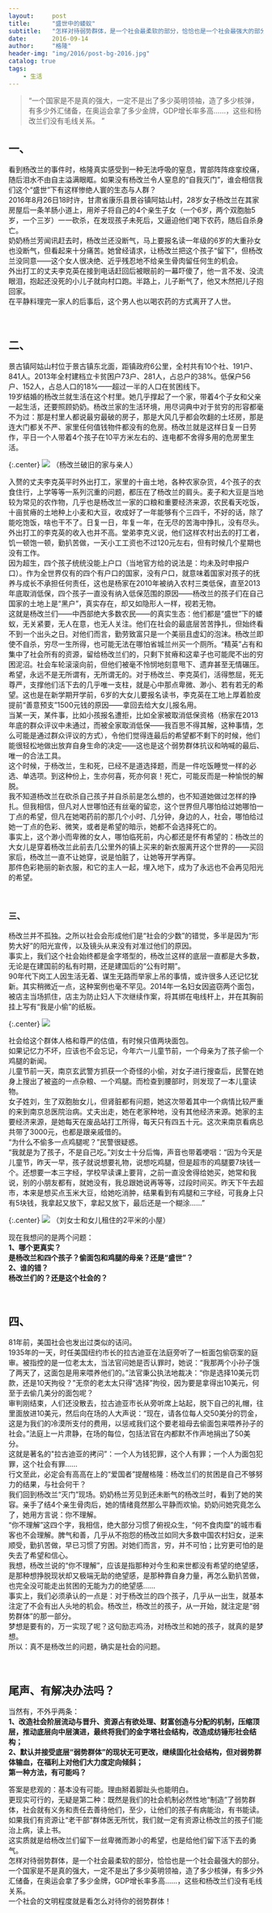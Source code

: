 ```yaml
---
layout:     post
title:      "盛世中的蝼蚁"
subtitle:   "怎样对待弱势群体，是一个社会最柔软的部分，恰恰也是一个社会最强大的部分"
date:       2016-09-14
author:     "格隆"
header-img: "img/2016/post-bg-2016.jpg"
catalog: true
tags:
    - 生活
---
```


> “一个国家是不是真的强大，一定不是出了多少英明领袖，造了多少核弹，有多少外汇储备，在奥运会拿了多少金牌，GDP增长率多高……，这些和杨改兰们没有毛线关系。 ”

## 一、

看到杨改兰的事件时，格隆真实感受到一种无法呼吸的窒息，胃部阵阵痉挛绞痛，随后泪水不由自主溢满眼眶。如果没有杨改兰令人窒息的“自我灭门”，谁会相信我们这个“盛世”下有这样惨绝人寰的生态与人群？  
2016年8月26日18时许，甘肃省康乐县景谷镇阿姑山村，28岁女子杨改兰在其家房屋后一条羊肠小道上，用斧子将自己的4个亲生子女（一个6岁，两个双胞胎5岁，一个三岁）一一砍杀，在发现孩子未死后，又逼迫他们喝下农药，随后自杀身亡。  
奶奶杨兰芳闻讯赶去时，杨改兰还没断气，马上要报名读一年级的6岁的大重孙女也没断气，但看起来十分痛苦。她曾经请求，让杨改兰把这个孩子“留下”，但杨改兰没同意——这个女人很决绝、近乎残忍地不给亲生骨肉留任何生的机会。  
外出打工的丈夫李克英在接到电话赶回后被眼前的一幕吓傻了，他一言不发、没流眼泪，抱起还没死的小儿子就向村口跑。半路上，儿子断气了，他又木然把儿子抱回家。  
在平静料理完一家人的后事后，这个男人也以喝农药的方式离开了人世。
  
<br/>

## 二、

景古镇阿姑山村位于景古镇东北面，距镇政府6公里，全村共有10个社、191户、841人。2013年全村建档立卡贫困户73户、281人，占总户的38%。低保户56户、152人，占总人口的18%——超过一半的人口在贫困线下。  
19岁结婚的杨改兰就生活在这个村里。她几乎撑起了一个家，带着4个子女和父亲一起生活，还要照顾奶奶。杨改兰家的生活环境，用尽词典中对于贫穷的形容都毫不为过：那是村里人都说最穷最破的房子，那是大风几乎都会吹翻的土坯房，那是连大门都关不严、家里任何值钱物件都没有的危房。杨改兰就是这样日复一日劳作，平日一个人带着4个孩子在10平方米左右的、连电都不舍得多用的危房里生活。

{:.center}
![](/img/2016/shengshi1.jpeg)
（杨改兰破旧的家与亲人）

入赘的丈夫李克英平时外出打工，家里的十亩土地，各种农家杂货，4个孩子的衣食住行，上学等等一系列沉重的问题，都压在了杨改兰的肩头。麦子和大豆是当地较为常见的农作物，几乎也是杨改兰一家的口粮和重要经济来源，农民看天吃饭，十亩贫瘠的土地种上小麦和大豆，收成好了一年能够有个三四千，不好的话，除了能吃饱饭，啥也干不了。日复一日，年复一年，在无尽的苦海中挣扎，没有尽头。  
外出打工的李克英的收入也并不高。堂弟李克义说，他们这样农村出去的打工者，饥一顿饱一顿，勤扒苦做，一天小工工资也不过120元左右，但有时候几个星期也没有工作。  
因为超生，四个孩子统统没能上户口（当地官方给的说法是：均未及时申报户口）。作为全世界仅有的四个有户口的国家，没有户口，就意味着国家对孩子的抚养与成长不承担任何责任，这也是杨家在2010年被纳入农村三类低保，直至2013年底取消低保，四个孩子一直没有纳入低保范围的原因——杨改兰的孩子们在自己国家的土地上是“黑户”，真实存在，却又如隐形人一样，视若无物。  
这就是杨改兰们——中西部绝大多数农民——的真实生态：他们都是“盛世”下的蝼蚁，无关紧要，无人在意，也无人关注。他们在社会的最底层苦苦挣扎，但始终看不到一个出头之日。对他们而言，勤劳致富只是一个美丽且虚幻的泡沫。杨改兰即使不自杀，穷尽一生所得，也可能无法在哪怕省城兰州买一个厕所。“精英”占有和集中了社会所有的资源，留给杨改兰们的，只剩下贫瘠和这辈子也可能爬不出的穷困泥沼。社会车轮滚滚向前，但他们被毫不怜悯地刻意甩下、遗弃甚至无情碾压。  
希望，永远不是无所谓有，无所谓无的。对于杨改兰、李克英们，活得憋屈，死无尊严，支撑他们活下去的几乎唯一支柱，就是心中那点卑微、渺小、若有若无的希望。这也是在新学期开学前，6岁的大女儿要报名读书，李克英在工地上厚着脸皮提前“善意预支”1500元钱的原因——拿回去给大女儿报名用。  
当某一天，某件事，比如小孩报名遭拒，比如全家被取消低保资格（杨家在2013年底的群众评议中未通过，而被全家取消低保——我百思不得其解，这种事情，怎么可能是通过群众评议的方式），令他们觉得连最后的希望都不剩下的时候，他们能很轻松地做出放弃自身生命的决定——这也是这个弱势群体抗议和呐喊的最后、唯一的合法工具。  
这个时候，于杨改兰，生和死，已经不是道选择题，而是一件吃饭睡觉一样的必选、单选项。到这种份上，生亦何喜，死亦何哀！死亡，可能反而是一种愉悦的解脱。  
我不知道杨改兰在砍杀自己孩子并自杀前是怎么想的，也不知道她做过怎样的挣扎。但我相信，但凡对人世哪怕还有丝毫的留恋，这个世界但凡哪怕给过她哪怕一丁点的希望，但凡在她喝药前的那几个小时、几分钟，身边的人，社会，哪怕给过她一丁点的色彩、微笑，或者是希望的暗示，她都不会选择死亡的。  
事实上，这个渺小而卑微的女人，哪怕临死前，内心都还是怀有希望的：杨改兰的大女儿是穿着杨改兰此前去几公里外的镇上买来的新衣服离开这个世界的——买回家后，杨改兰一直不让她穿，说是怕脏了，让她等开学再穿。  
那件色彩艳丽的新衣服，和它的主人一起，埋入地下，成为了永远也不会再见阳光的希望。  
  
<br/>

### 三、
 
杨改兰并不孤独。之所以社会会形成他们是“社会的少数”的错觉，多半是因为“形势大好”的阳光宣传，以及镜头从来没有对准过他们的原因。  
事实上，我们这个社会始终都是金字塔型的，杨改兰这样的底层一直都是大多数，无论是在建国前的私有时期，还是建国后的“公有时期”。  
90年代下岗工人因生活无着、谋生无路而举家上吊的事情，或许很多人还记忆犹新。其实稍微近一点，这种案例也毫不罕见。2014年一名妇女因盗窃两个面包，被店主当场抓住，店主为防止妇人下次继续作案，将其绑在电线杆上，并在其胸前挂上写有“我是小偷”的纸板。  

{:.center}
![](/img/2016/shengshi2.jpeg) 

社会给这个群体人格和尊严的估值，有时候只值两块面包。  
如果记忆力不坏，应该也不会忘记，今年六一儿童节前，一个母亲为了孩子偷一个鸡腿的新闻。  
儿童节前一天，南京玄武警方抓获一个奇怪的小偷，对女子进行搜查后，民警在她身上搜出了被盗的一点杂粮、一个鸡腿。而检查到腰部时，则发现了一本儿童读物。  
女子姓刘，生了双胞胎女儿，但肾脏都有问题，她这次带着其中一个病情比较严重的来到南京总医院治病。丈夫出走，她在老家种地，没有其他经济来源。她家的主要经济来源，是她每天在废品站打工所得，每天只有四五十元。这次来南京看病总共带了3000元，也都是跟亲戚借的。  
“为什么不偷多一点鸡腿呢？”民警很疑惑。   
“我就是为了孩子，不是自己吃。”刘女士十分后悔，声音也带着哽咽：“因为今天是儿童节，昨天一早，孩子就说想要礼物，说想吃鸡腿，但是超市的鸡腿要7块钱一个。还想要一本三字经，学校早读课上要背，之前一直没舍得给她买，她常和我说，别的小朋友都有，就她没有，我总跟她说再等等，过段时间买。昨天下午去超市，本来是想买点玉米大豆，给她吃消肿，结果看到有鸡腿和三字经，可我身上只有5块钱，我拿起又放下，拿起又放下，最后还是一个糊涂……”

{:.center}
![](/img/2016/shengshi3.jpeg)
（刘女士和女儿租住的2平米的小屋）

现在我想问的是两个问题：  
**1、哪个更真实？**  
**是杨改兰和四个孩子？偷面包和鸡腿的母亲？还是“盛世”？**  
**2、谁的错？**  
**杨改兰们的？还是这个社会的？**  
  
<br/>

## 四、

81年前，美国社会也发出过类似的诘问。  
1935年的一天，时任美国纽约市长的拉古迪亚在法庭旁听了一桩面包偷窃案的庭审。被指控的是一位老太太，当法官问她是否认罪时，她说：“我那两个小孙子饿了两天了，这面包是用来喂养他们的。”法官秉公执法地裁决：“你是选择10美元罚款，还是10天拘役？”无奈的老太太只得“选择”拘役，因为要是拿得出10美元，何至于去偷几美分的面包呢？  
审判刚结束，人们还没散去，拉古迪亚市长从旁听席上站起，脱下自己的礼帽，往里面放进10美元，然后向在场的人大声说：“现在，请各位每人交50美分的罚金，这是为我们的冷漠所支付的费用，以惩戒我们这个要老祖母去偷面包来喂养孙子的社会。”法庭上一片肃静，在场的每位，包括法官在内都默不作声地捐出了50美分。  
这就是著名的"拉古迪亚的拷问”：一个人为钱犯罪，这个人有罪；一个人为面包犯罪，这个社会有罪......  
行文至此，必定会有高高在上的“爱国者”提醒格隆：杨改兰们的贫困是自己不够努力的结果，与社会何干？  
我们回到杨改兰“灭门”现场。奶奶杨兰芳见到还未断气的杨改兰时，看到了她的笑容。亲手了结4个亲生骨肉后，她的情绪竟然那么平静而欢愉。奶奶问她究竟怎么了，她用方言说：你不理解。  
“你不理解”这四个字，我相信，绝大部分习惯了俯视众生，“何不食肉糜”的城市看客也不会理解。脾气和善，几乎从不抱怨的杨改兰如同大多数中国农村妇女，逆来顺受，勤扒苦做，早已习惯了穷困。对她们而言，穷，并不可怕；比穷更可怕的是失去了希望和信心。  
我想，杨改兰说的“你不理解”，应该是指那种对今生和来世都没有希望的绝望感，是那种想挣脱现状却又极端无助的绝望感，是那种靠自身力量，再怎么勤扒苦做，也完全没可能走出贫困的无能为力的绝望感……  
事实上，我们必须承认的一点是：对于杨改兰的四个孩子，几乎从一出生，就基本注定了不会有出人头地的机会。杨改兰，杨改兰的孩子，从一开始，就注定是“弱势群体”的那一部分。  
梦想是要有的，万一实现了呢？这句励志鸡汤，对杨改兰和她的孩子，就真的是梦想。   
所以：真不是杨改兰的问题，确实是社会的问题。  

<br/>

## 尾声、有解决办法吗？

当然有，不外乎两条：  
**1、改造社会阶层流动与晋升、资源占有欲处理、财富创造与分配的机制，压缩顶层，推动底层向中层演进，最终将我们的金字塔社会结构，改造成纺锤形社会结构；**  
**2、默认并接受底层“弱势群体”的现状无可更改，继续固化社会结构，但对弱势群体输血，在福利上对他们大力度定向倾斜；**  
**第一种方法，有可能吗？**  

答案是悲观的：基本没有可能。理由掰着脚趾头也能明白。  
更现实可行的，无疑是第二种：既然是我们的社会机制必然性地“制造”了弱势群体，社会就有义务和责任去善待他们，至少，让他们的孩子有病能治，有书能读。如果我们有资源让“老干部”群体医无所忧，我们就一定有资源让杨改兰的孩子们能治上病，读上书。  
这实质就是给杨改兰们留下一丝卑微而渺小的希望，也是给他们留下活下去的勇气。  
怎样对待弱势群体，是一个社会最柔软的部分，恰恰也是一个社会最强大的部分。  
一个国家是不是真的强大，一定不是出了多少英明领袖，造了多少核弹，有多少外汇储备，在奥运会拿了多少金牌，GDP增长率多高……，这些和杨改兰们没有毛线关系。  
一个社会的文明程度就是看怎么对待你的弱势群体！